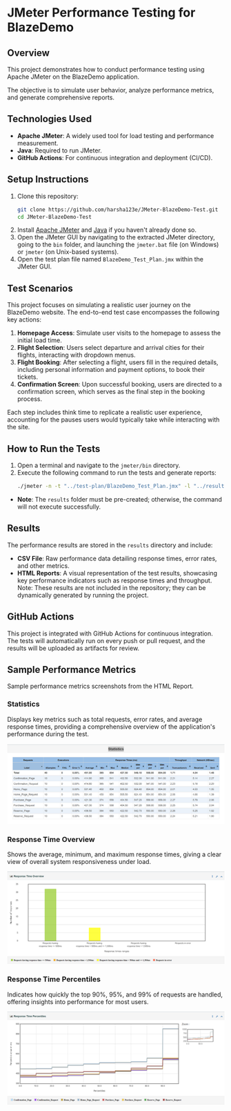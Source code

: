 # JMeter Performance Testing for BlazeDemo

## Overview
This project demonstrates how to conduct performance testing using Apache JMeter on the BlazeDemo application. 

The objective is to simulate user behavior, analyze performance metrics, and generate comprehensive reports.

## Technologies Used
- **Apache JMeter**: A widely used tool for load testing and performance measurement.
- **Java**: Required to run JMeter.
- **GitHub Actions**: For continuous integration and deployment (CI/CD).

## Setup Instructions
1. Clone this repository:
   ```bash
   git clone https://github.com/harsha123e/JMeter-BlazeDemo-Test.git
   cd JMeter-BlazeDemo-Test
   ```
2. Install [Apache JMeter](https://jmeter.apache.org/) and [Java](https://www.oracle.com/java/technologies/javase-jdk11-downloads.html) if you haven't already done so.
3. Open the JMeter GUI by navigating to the extracted JMeter directory, going to the `bin` folder, and launching the `jmeter.bat` file (on Windows) or `jmeter` (on Unix-based systems).
4. Open the test plan file named `BlazeDemo_Test_Plan.jmx` within the JMeter GUI.

## Test Scenarios
This project focuses on simulating a realistic user journey on the BlazeDemo website. The end-to-end test case encompasses the following key actions:

1. **Homepage Access**: Simulate user visits to the homepage to assess the initial load time.
2. **Flight Selection**: Users select departure and arrival cities for their flights, interacting with dropdown menus.
3. **Flight Booking**: After selecting a flight, users fill in the required details, including personal information and payment options, to book their tickets.
4. **Confirmation Screen**: Upon successful booking, users are directed to a confirmation screen, which serves as the final step in the booking process.

Each step includes think time to replicate a realistic user experience, accounting for the pauses users would typically take while interacting with the site.

## How to Run the Tests
1. Open a terminal and navigate to the `jmeter/bin` directory.
2. Execute the following command to run the tests and generate reports:
   ```bash
   ./jmeter -n -t "../test-plan/BlazeDemo_Test_Plan.jmx" -l "../results/results.csv" -e -o "../results/Reports"
   ```
- **Note**: The `results` folder must be pre-created; otherwise, the command will not execute successfully.

## Results
The performance results are stored in the `results` directory and include:
- **CSV File**: Raw performance data detailing response times, error rates, and other metrics.
- **HTML Reports**: A visual representation of the test results, showcasing key performance indicators such as response times and throughput.
Note: These results are not included in the repository; they can be dynamically generated by running the project.

## GitHub Actions
This project is integrated with GitHub Actions for continuous integration. The tests will automatically run on every push or pull request, and the results will be uploaded as artifacts for review.

## Sample Performance Metrics
Sample performance metrics screenshots from the HTML Report.

### Statistics
Displays key metrics such as total requests, error rates, and average response times, providing a comprehensive overview of the application's performance during the test.

![Statistics](./performance_metrics_ss/statistics.png)

### Response Time Overview
Shows the average, minimum, and maximum response times, giving a clear view of overall system responsiveness under load.

![Response Time Overview](./performance_metrics_ss/reponse_time_overview.png)


### Response Time Percentiles
Indicates how quickly the top 90%, 95%, and 99% of requests are handled, offering insights into performance for most users.

![Response Time Percentiles](./performance_metrics_ss/response_time_percentiles.png)